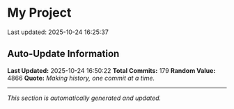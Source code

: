 # My Project


Last updated: 2025-10-24 16:25:37


























































































































































































































































































































































































































































































































































































## Auto-Update Information

**Last Updated:** 2025-10-24 16:50:22
**Total Commits:** 179
**Random Value:** 4866
**Quote:** _Making history, one commit at a time._

---
_This section is automatically generated and updated._